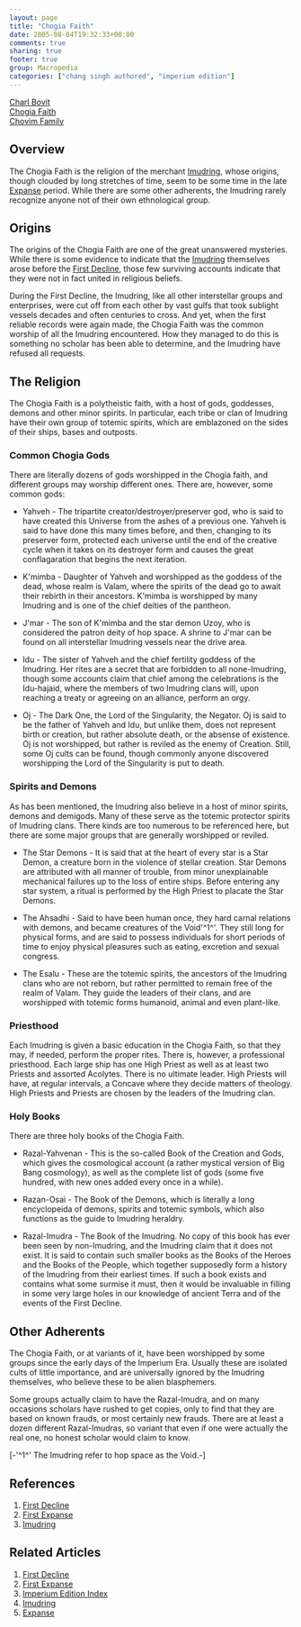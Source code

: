 ```yaml
---
layout: page
title: "Chogia Faith"
date: 2005-08-04T19:32:33+00:00
comments: true
sharing: true
footer: true
group: Macropedia
categories: ["chang singh authored", "imperium edition"]
---
```


<div class='row'>
	<div class='col-md-4'><a href='/macropedia/charl-bovit'>Charl Bovit</a></div>
	<div class='col-md-4'><a href='/macropedia/chogia-faith'>Chogia Faith</a></div>
	<div class='col-md-4'><a href='/macropedia/chovim-family'>Chovim Family</a></div>
</div>




## Overview
The Chogia Faith is the religion of the merchant [Imudring](/macropedia/imudring), whose origins, though clouded by long stretches of time, seem to be some time in the late [Expanse](/chronology/first-expanse) period.  While there are some other adherents, the Imudring rarely recognize anyone not of their own ethnological group.

## Origins
The origins of the Chogia Faith are one of the great unanswered mysteries.  While there is some evidence to indicate that the [Imudring](/macropedia/imudring) themselves arose before the [First Decline](/chronology/first-decline), those few surviving accounts indicate that they were not in fact united in religious beliefs.

During the First Decline, the Imudring, like all other interstellar groups and enterprises, were cut off from each other by vast gulfs that took sublight vessels decades and often centuries to cross.  And yet, when the first reliable records were again made, the Chogia Faith was the common worship of all the Imudring encountered.  How they managed to do this is something no scholar has been able to determine, and the Imudring have refused all requests.

## The Religion
The Chogia Faith is a polytheistic faith, with a host of gods, goddesses, demons and other minor spirits.  In particular, each tribe or clan of Imudring have their own group of totemic spirits, which are emblazoned on the sides of their ships, bases and outposts.

### Common Chogia Gods
There are literally dozens of gods worshipped in the Chogia faith, and different groups may worship different ones.  There are, however, some common gods:

* Yahveh - The tripartite creator/destroyer/preserver god, who is said to have created this Universe from the ashes of a previous one.  Yahveh is said to have done this many times before, and then, changing to its preserver form, protected each universe until the end of the creative cycle when it takes on its destroyer form and causes the great conflagaration that begins the next iteration.

* K'mimba - Daughter of Yahveh and worshipped as the goddess of the dead, whose realm is Valam, where the spirits of the dead go to await their rebirth in their ancestors.  K'mimba is worshipped by many Imudring and is one of the chief deities of the pantheon.

* J'mar - The son of K'mimba and the star demon Uzoy, who is considered the patron deity of hop space.  A shrine to J'mar can be found on all interstellar Imudring vessels near the drive area.

* Idu - The sister of Yahveh and the chief fertility goddess of the Imudring.  Her rites are a secret that are forbidden to all none-Imudring, though some accounts claim that chief among the celebrations is the Idu-hajaid, where the members of two Imudring clans will, upon reaching a treaty or agreeing on an alliance, perform an orgy.

* Oj - The Dark One, the Lord of the Singularity, the Negator.  Oj is said to be the father of Yahveh and Idu, but unlike them, does not represent birth or creation, but rather absolute death, or the absense of existence.  Oj is not worshipped, but rather is reviled as the enemy of Creation.  Still, some Oj cults can be found, though commonly anyone discovered worshipping the Lord of the Singularity is put to death.

### Spirits and Demons

As has been mentioned, the Imudring also believe in a host of minor spirits, demons and demigods.  Many of these serve as the totemic protector spirits of Imudring clans.  There kinds are too numerous to be referenced here, but there are some major groups that are generally worshipped or reviled.

* The Star Demons - It is said that at the heart of every star is a Star Demon, a creature born in the violence of stellar creation.  Star Demons are attributed with all manner of trouble, from minor unexplainable mechanical failures up to the loss of entire ships.  Before entering any star system, a ritual is performed by the High Priest to placate the Star Demons.

* The Ahsadhi - Said to have been human once, they hard carnal relations with demons, and became creatures of the Void'^1^'.  They still long for physical forms, and are said to possess individuals for short periods of time to enjoy physical pleasures such as eating, excretion and sexual congress.

* The Esalu - These are the totemic spirits, the ancestors of the Imudring clans who are not reborn, but rather permitted to remain free of the realm of Valam.  They guide the leaders of their clans, and are worshipped with totemic forms humanoid, animal and even plant-like.

### Priesthood
Each Imudring is given a basic education in the Chogia Faith, so that they may, if needed, perform the proper rites.  There is, however, a professional priesthood.  Each large ship has one High Priest as well as at least two Priests and assorted Acolytes.  There is no ultimate leader.  High Priests will have, at regular intervals, a Concave where they decide matters of theology.  High Priests and Priests are chosen by the leaders of the Imudring clan.

### Holy Books
There are three holy books of the Chogia Faith.

* Razal-Yahvenan - This is the so-called Book of the Creation and Gods, which gives the cosmological account (a rather mystical version of Big Bang cosmology), as well as the complete list of gods (some five hundred, with new ones added every once in a while).

* Razan-Osai - The Book of the Demons, which is literally a long encyclopeida of demons, spirits and totemic symbols, which also functions as the guide to Imudring heraldry.

* Razal-Imudra - The Book of the Imudring.  No copy of this book has ever been seen by non-Imudring, and the Imudring claim that it does not exist.  It is said to contain such smaller books as the Books of the Heroes and the Books of the People, which together supposedly form a history of the Imudring from their earliest times.  If such a book exists and contains what some surmise it must, then it would be invaluable in filling in some very large holes in our knowledge of ancient Terra and of the events of the First Decline. 

## Other Adherents
The Chogia Faith, or at variants of it, have been worshipped by some groups since the early days of the Imperium Era.  Usually these are isolated cults of little importance, and are universally ignored by the Imudring themselves, who believe these to be alien blasphemers.

Some groups actually claim to have the Razal-Imudra, and on many occasions scholars have rushed to get copies, only to find that they are based on known frauds, or most certainly new frauds.  There are at least a dozen different Razal-Imudras, so variant that even if one were actually the real one, no honest scholar would claim to know.

[-'^1^' The Imudring refer to hop space as the Void.-]

## References
1. [First Decline](/chronology/first-decline)
1. [First Expanse](/chronology/first-expanse)
1. [Imudring](/macropedia/imudring)

## Related Articles

1. [First Decline](/chronology/first-decline)
2. [First Expanse](/chronology/first-expanse)
3. [Imperium Edition Index](/macropedia/imperium-edition-index)
4. [Imudring](/macropedia/imudring)
5. [Expanse](/chronology/first-expanse)



 
